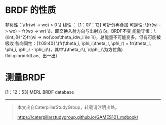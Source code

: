 # BRDF 的性质

非负性：\\(fr(wi -> wo) > 0 \\)
线性 ： [1：07：12] 可折分再叠加
可逆性: \\(fr(wi -> wo) = fr(wo -> wr) \\)，即交换入射方向与出射方向，BRDF不变
能量守恒：\\(\int_{H^2}fr(wi -> wo)\cos\theta_idw_i \le 1\\)，总能量不可能变多，但有可能被吸收
各向同性：[1:09:40] \\(fr(\theta_i, \phi_i;\theta_r, \phi_r) = fr(\theta_i, \phi_i, \phi_r - \phi_i)\\)，其中\\(\theta_r\\), \\(\phi_r\\为方位角)
fldi.qiioridrktl.ae、出一出）

# 测量BRDF
[1：12：53]
MERL BRDF database

------------------------------

> 本文出自CaterpillarStudyGroup，转载请注明出处。
>
> https://caterpillarstudygroup.github.io/GAMES101_mdbook/